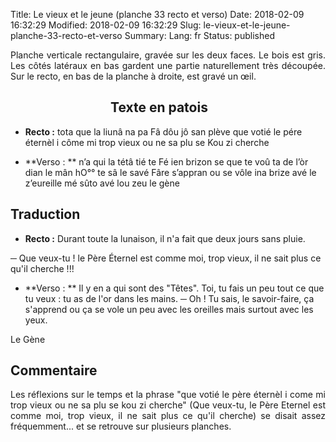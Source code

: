 Title: Le vieux et le jeune (planche 33 recto et verso)
Date: 2018-02-09 16:32:29
Modified: 2018-02-09 16:32:29
Slug: le-vieux-et-le-jeune-planche-33-recto-et-verso
Summary: 
Lang: fr
Status: published

<p style="text-align:justify;">Planche verticale rectangulaire, gravée sur les deux faces. Le bois est gris. Les côtés latéraux en bas gardent une partie naturellement très découpée. Sur le recto, en bas de la planche à droite, est gravé un œil.</p>

<figure class="image-block" style="float: left;">
  <img alt="" src="{static}/images/planche_33_recto.png">
  <figcaption style="max-width: 203px"></figcaption>
</figure>

<figure class="image-block" style="float: left;">
  <img alt="" src="{static}/images/planche_33_verso2.png">
  <figcaption style="max-width: 178px"></figcaption>
</figure>


## Texte en patois
- **Recto :** tota que la liunâ na pa Fâ dôu jô san plève que votié le pére éternèl i côme mi trop vieux ou ne sa plu se Kou zi cherche

- **Verso : ** n’a qui la tétâ tié te Fé ien brizon se que te voû ta de  l’òr dian le mân   hO°° te sâ le savé Fâre s’appran ou se vôle ina brize avé le z’eureille mé sûto avé lou zeu  		  le gène

## Traduction
- **Recto :** Durant toute la lunaison, il n'a fait que deux jours sans pluie.

─  Que veux-tu ! le Père Éternel est comme moi, trop vieux, il ne sait plus ce qu'il cherche !!!

- **Verso : ** Il y en a qui sont des "Têtes". Toi, tu fais un peu tout ce que tu veux : tu as de l'or dans les mains.
─  Oh ! Tu sais, le savoir-faire, ça s'apprend ou ça se vole un peu avec les oreilles mais surtout avec les yeux.

Le Gène

## Commentaire
<p style="text-align:justify;">Les réflexions sur le temps et la phrase "que votié le père éternèl i come mi trop vieux ou ne sa plu se kou zi cherche"  (Que veux-tu, le Père Eternel est comme moi, trop vieux, il ne sait plus ce qu'il cherche) se disait assez fréquemment... et se retrouve sur plusieurs planches.</p>






